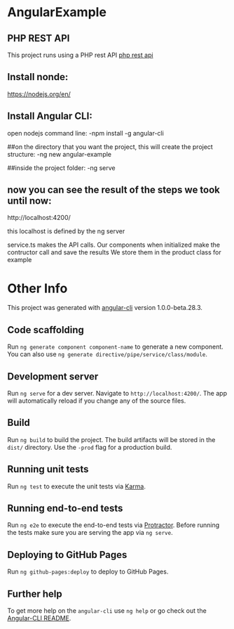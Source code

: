 # AngularExample

## PHP REST API
This project runs using a PHP rest API [php rest api](https://github.com/FabioBiao/Php-RestApi)

## Install nonde:
https://nodejs.org/en/

## Install Angular CLI:
open nodejs command line:
-npm install -g angular-cli 

##on the directory that you want the project, this will create the project structure:
-ng new angular-example

##inside the project folder:
-ng serve

## now you can see the result of the steps we took until now:
http://localhost:4200/  

this localhost is defined by the ng server


service.ts makes the API calls.
Our components when initialized make the contructor call and save the results
We store them in the product class for example



# Other Info

This project was generated with [angular-cli](https://github.com/angular/angular-cli) version 1.0.0-beta.28.3.
## Code scaffolding

Run `ng generate component component-name` to generate a new component. You can also use `ng generate directive/pipe/service/class/module`.

## Development server
Run `ng serve` for a dev server. Navigate to `http://localhost:4200/`. The app will automatically reload if you change any of the source files.

## Build

Run `ng build` to build the project. The build artifacts will be stored in the `dist/` directory. Use the `-prod` flag for a production build.

## Running unit tests

Run `ng test` to execute the unit tests via [Karma](https://karma-runner.github.io).

## Running end-to-end tests

Run `ng e2e` to execute the end-to-end tests via [Protractor](http://www.protractortest.org/).
Before running the tests make sure you are serving the app via `ng serve`.

## Deploying to GitHub Pages

Run `ng github-pages:deploy` to deploy to GitHub Pages.

## Further help

To get more help on the `angular-cli` use `ng help` or go check out the [Angular-CLI README](https://github.com/angular/angular-cli/blob/master/README.md).
